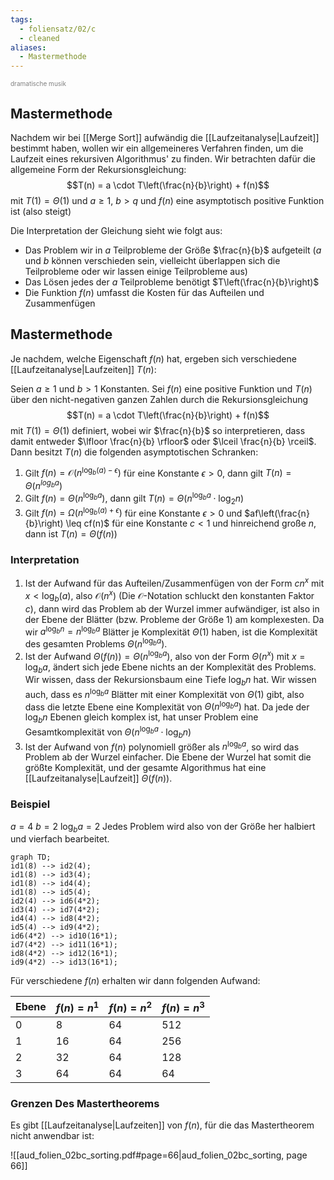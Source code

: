 ```yaml
---
tags:
  - foliensatz/02/c
  - cleaned
aliases:
  - Mastermethode
---
```


<font size="1" color="gray">dramatische musik</font> 

## Mastermethode

Nachdem wir bei [[Merge Sort]] aufwändig die [[Laufzeitanalyse|Laufzeit]] bestimmt haben, wollen wir ein allgemeineres Verfahren finden, um die Laufzeit eines rekursiven Algorithmus' zu finden. 
Wir betrachten dafür die allgemeine Form der Rekursionsgleichung:
$$T(n) = a \cdot T\left(\frac{n}{b}\right) + f(n)$$
mit $T(1) = \Theta(1)$ und $a \geq 1$, $b \gt q$ und $f(n)$ eine asymptotisch positive Funktion ist (also steigt)

Die Interpretation der Gleichung sieht wie folgt aus:
- Das Problem wir in $a$ Teilprobleme der Größe $\frac{n}{b}$ aufgeteilt ($a$ und $b$ können verschieden sein, vielleicht überlappen sich die Teilprobleme oder wir lassen einige Teilprobleme aus)
- Das Lösen jedes der $a$ Teilprobleme benötigt $T\left(\frac{n}{b}\right)$
- Die Funktion $f(n)$ umfasst die Kosten für das Aufteilen und Zusammenfügen

## Mastermethode

Je nachdem, welche Eigenschaft $f(n)$ hat, ergeben sich verschiedene [[Laufzeitanalyse|Laufzeiten]] $T(n)$:

Seien $a \geq 1$ und $b \gt 1$ Konstanten. Sei $f(n)$ eine positive Funktion und $T(n)$ über den nicht-negativen ganzen Zahlen durch die Rekursionsgleichung 
$$T(n) = a \cdot T\left(\frac{n}{b}\right) + f(n)$$
mit $T(1) = \Theta(1)$
definiert, wobei wir $\frac{n}{b}$ so interpretieren, dass damit entweder $\lfloor \frac{n}{b} \rfloor$ oder $\lceil \frac{n}{b} \rceil$. Dann besitzt $T(n)$ die folgenden asymptotischen Schranken:

1. Gilt $f(n) = \mathcal{O}\left(n^{\log_b (a) - \epsilon}\right)$ für eine Konstante $\epsilon \gt 0$, dann gilt $T(n) = \Theta\left( n^{log_b a} \right)$
2. Gilt $f(n) = \Theta\left(n^{\log_b a}\right)$, dann gilt $T(n) = \Theta \left( n^{\log_b a} \cdot \log_2 n \right)$
3. Gilt $f(n) = \Omega\left(n^{\log_b (a) + \epsilon}\right)$ für eine Konstante $\epsilon \gt 0$ und $af\left(\frac{n}{b}\right) \leq cf(n)$ für eine Konstante $c<1$ und hinreichend große $n$, dann ist $T(n) = \Theta(f(n))$

### Interpretation

1. Ist der Aufwand für das Aufteilen/Zusammenfügen von der Form $cn^x$ mit $x \lt \log_b(a)$, also $\mathcal{O}(n^x)$ (Die $\mathcal{O}$-Notation schluckt den konstanten Faktor $c$), dann wird das Problem ab der Wurzel immer aufwändiger, ist also in der Ebene der Blätter (bzw. Probleme der Größe 1) am komplexesten. Da wir $a^{\log_b n} = n^{\log_b a}$ Blätter je Komplexität $\Theta(1)$ haben, ist die Komplexität des gesamten Problems $\Theta\left(n^{\log_b a}\right)$.
2. Ist der Aufwand $\Theta(f(n)) = \Theta\left(n^{\log_b a}\right)$, also von der Form $\Theta(n^x)$ mit $x = \log_b a$, ändert sich jede Ebene nichts an der Komplexität des Problems. Wir wissen, dass der Rekursionsbaum eine Tiefe $\log_b n$ hat. Wir wissen auch, dass es $n^{\log_b a}$ Blätter mit einer Komplexität von $\Theta(1)$ gibt, also dass die letzte Ebene eine Komplexität von $\Theta\left(n^{\log_b a}\right)$ hat. Da jede der $\log_b n$ Ebenen gleich komplex ist, hat unser Problem eine Gesamtkomplexität von $\Theta\left(n^{\log_b a} \cdot \log_b n\right)$
3. Ist der Aufwand von $f(n)$ polynomiell größer als $n^{\log_b a}$, so wird das Problem ab der Wurzel einfacher. Die Ebene der Wurzel hat somit die größte Komplexität, und der gesamte Algorithmus hat eine [[Laufzeitanalyse|Laufzeit]] $\Theta(f(n))$.

### Beispiel

$a = 4$
$b = 2$
$\log_b a = 2$
Jedes Problem wird also von der Größe her halbiert und vierfach bearbeitet.

```mermaid
graph TD;
id1(8) --> id2(4);
id1(8) --> id3(4);
id1(8) --> id4(4);
id1(8) --> id5(4);
id2(4) --> id6(4*2);
id3(4) --> id7(4*2);
id4(4) --> id8(4*2);
id5(4) --> id9(4*2);
id6(4*2) --> id10(16*1);
id7(4*2) --> id11(16*1);
id8(4*2) --> id12(16*1);
id9(4*2) --> id13(16*1);
```

Für verschiedene $f(n)$ erhalten wir dann folgenden Aufwand:

| Ebene | $f(n) = n^1$ | $f(n) = n^2$ | $f(n) = n^3$ |
| ----- | ------------ | ------------ | ------------ |
| 0     | 8            | 64           | 512          |
| 1     | 16           | 64           | 256          |
| 2     | 32           | 64           | 128          |
| 3     | 64           | 64           | 64           |

### Grenzen Des Mastertheorems

Es gibt [[Laufzeitanalyse|Laufzeiten]] von $f(n)$, für die das Mastertheorem nicht anwendbar ist:

![[aud_folien_02bc_sorting.pdf#page=66|aud_folien_02bc_sorting, page 66]]

